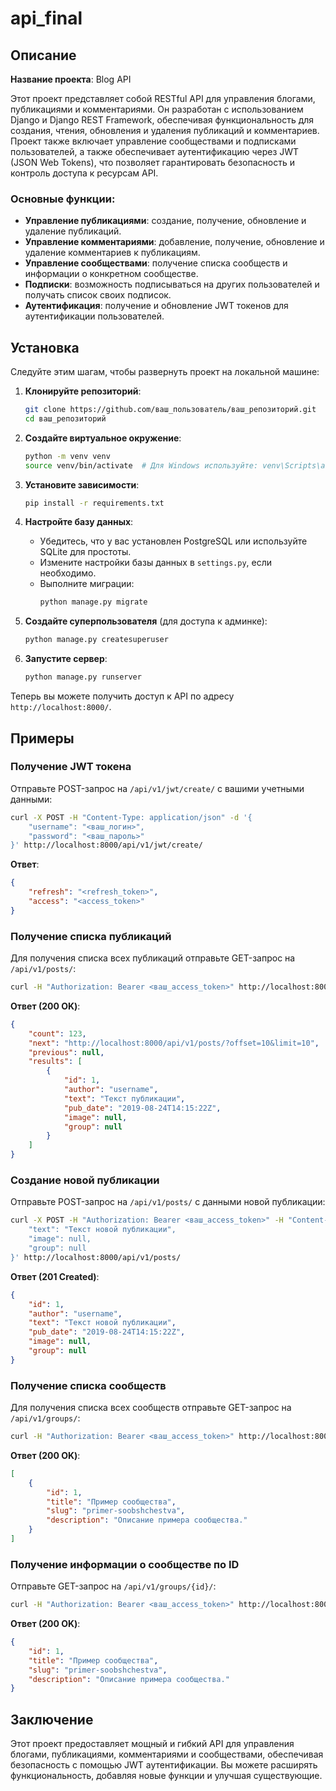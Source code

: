 # api_final

## Описание

**Название проекта**: Blog API

Этот проект представляет собой RESTful API для управления блогами, публикациями и комментариями. Он разработан с использованием Django и Django REST Framework, обеспечивая функциональность для создания, чтения, обновления и удаления публикаций и комментариев. Проект также включает управление сообществами и подписками пользователей, а также обеспечивает аутентификацию через JWT (JSON Web Tokens), что позволяет гарантировать безопасность и контроль доступа к ресурсам API.

### Основные функции:

- **Управление публикациями**: создание, получение, обновление и удаление публикаций.
- **Управление комментариями**: добавление, получение, обновление и удаление комментариев к публикациям.
- **Управление сообществами**: получение списка сообществ и информации о конкретном сообществе.
- **Подписки**: возможность подписываться на других пользователей и получать список своих подписок.
- **Аутентификация**: получение и обновление JWT токенов для аутентификации пользователей.

## Установка

Следуйте этим шагам, чтобы развернуть проект на локальной машине:

1. **Клонируйте репозиторий**:
   ```bash
   git clone https://github.com/ваш_пользователь/ваш_репозиторий.git
   cd ваш_репозиторий
   ```

2. **Создайте виртуальное окружение**:
   ```bash
   python -m venv venv
   source venv/bin/activate  # Для Windows используйте: venv\Scripts\activate
   ```

3. **Установите зависимости**:
   ```bash
   pip install -r requirements.txt
   ```

4. **Настройте базу данных**:
   - Убедитесь, что у вас установлен PostgreSQL или используйте SQLite для простоты.
   - Измените настройки базы данных в `settings.py`, если необходимо.
   - Выполните миграции:
     ```bash
     python manage.py migrate
     ```

5. **Создайте суперпользователя** (для доступа к админке):
   ```bash
   python manage.py createsuperuser
   ```

6. **Запустите сервер**:
   ```bash
   python manage.py runserver
   ```

Теперь вы можете получить доступ к API по адресу `http://localhost:8000/`.

## Примеры

### Получение JWT токена

Отправьте POST-запрос на `/api/v1/jwt/create/` с вашими учетными данными:

```bash
curl -X POST -H "Content-Type: application/json" -d '{
    "username": "<ваш_логин>",
    "password": "<ваш_пароль>"
}' http://localhost:8000/api/v1/jwt/create/
```

**Ответ**:
```json
{
    "refresh": "<refresh_token>",
    "access": "<access_token>"
}
```

### Получение списка публикаций

Для получения списка всех публикаций отправьте GET-запрос на `/api/v1/posts/`:

```bash
curl -H "Authorization: Bearer <ваш_access_token>" http://localhost:8000/api/v1/posts/
```

**Ответ (200 OK)**:
```json
{
    "count": 123,
    "next": "http://localhost:8000/api/v1/posts/?offset=10&limit=10",
    "previous": null,
    "results": [
        {
            "id": 1,
            "author": "username",
            "text": "Текст публикации",
            "pub_date": "2019-08-24T14:15:22Z",
            "image": null,
            "group": null
        }
    ]
}
```

### Создание новой публикации

Отправьте POST-запрос на `/api/v1/posts/` с данными новой публикации:

```bash
curl -X POST -H "Authorization: Bearer <ваш_access_token>" -H "Content-Type: application/json" -d '{
    "text": "Текст новой публикации",
    "image": null,
    "group": null
}' http://localhost:8000/api/v1/posts/
```

**Ответ (201 Created)**:
```json
{
    "id": 1,
    "author": "username",
    "text": "Текст новой публикации",
    "pub_date": "2019-08-24T14:15:22Z",
    "image": null,
    "group": null
}
```

### Получение списка сообществ

Для получения списка всех сообществ отправьте GET-запрос на `/api/v1/groups/`:

```bash
curl -H "Authorization: Bearer <ваш_access_token>" http://localhost:8000/api/v1/groups/
```

**Ответ (200 OK)**:
```json
[
    {
        "id": 1,
        "title": "Пример сообщества",
        "slug": "primer-soobshchestva",
        "description": "Описание примера сообщества."
    }
]
```

### Получение информации о сообществе по ID

Отправьте GET-запрос на `/api/v1/groups/{id}/`:

```bash
curl -H "Authorization: Bearer <ваш_access_token>" http://localhost:8000/api/v1/groups/1/
```

**Ответ (200 OK)**:
```json
{
    "id": 1,
    "title": "Пример сообщества",
    "slug": "primer-soobshchestva",
    "description": "Описание примера сообщества."
}
```

## Заключение

Этот проект предоставляет мощный и гибкий API для управления блогами, публикациями, комментариями и сообществами, обеспечивая безопасность с помощью JWT аутентификации. Вы можете расширять функциональность, добавляя новые функции и улучшая существующие.